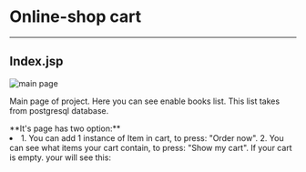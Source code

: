 # Online-shop cart
<hr>
<h2>Index.jsp</h2>

![main page](https://user-images.githubusercontent.com/18110699/34905793-b250a510-f892-11e7-8034-945dd9cdfef0.jpg)
<p>Main page of project. Here you can see enable books list. This list takes from postgresql database. </p>
  **It's page has two option:**
 <li> 1. You can add 1 instance of Item in cart, to press: "Order now".
  2. You can see what items your cart contain, to press: "Show my cart". If your cart is empty. your will see this:</li>
  

